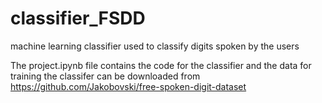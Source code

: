 # classifier_FSDD
machine learning classifier used to classify digits spoken by the users 


The project.ipynb file contains the code for the classifier and the data for training the classifer can be downloaded from https://github.com/Jakobovski/free-spoken-digit-dataset 
